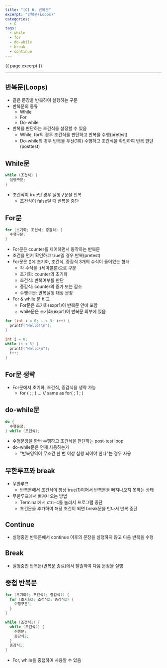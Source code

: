 ```yaml
---
title: "[C] 6. 반복문"
excerpt: "반복문(Loops)"
categories:
  - C
tags:
  - while
  - for
  - do-while
  - break
  - continue
---
```

{{ page.excerpt }}
* * *

## 반복문(Loops)
- 같은 문장을 반복하여 실행하는 구문
- 반복문의 종류
  - While
  - For
  - Do-while
- 반복을 판단하는 조건식을 설정할 수 있음
  - While, for의 경우 조건식을 판단하고 반복을 수행(pretest)
  - Do-while의 경우 반복을 우선(1회) 수행하고 조건식을 확인하여 반복 판단(posttest)

## While문
```c
while (조건식) {
  실행구문;
}
```
- 조건식이 true인 경우 실행구문을 반복
  - 조건식이 false일 때 반복을 중단

## For문
```c
for (초기화; 조건식; 증감식) {
  수행구문;
}
```
- For문은 counter를 제어하면서 동작하는 반복문
- 조건을 먼저 확인하고 true일 경우 반복(pretest)
- For문은 ()에 초기화, 조건식, 증감식 3개의 수식이 들어있는 형태
  - 각 수식을 ;(세미콜론)으로 구분
  - 초기화: counter의 초기화
  - 조건식: 반복여부를 판단
  - 증감식: counter의 증가 또는 감소
  - 수행구문: 반복실행 대상 문장
- For & while 문 비교
  - For문은 초기화(expr1)이 반복문 안에 포함
  - while문은 초기화(expr1)이 반복문 외부에 있음
```c
for (int i = 0; i < 3; i++) {
  printf("Hello!\n");
}
```
```c
int i = 0;
while (i < 3) {
  printf("Hello\n");
  i++;
}
```

## For문 생략
- For문에서 초기화, 조건식, 증감식을 생략 가능
  - for ( ; ; ) ... // same as for( ; 1 ; )

## do-while문
```c
do {
  수행문장;
} while (조건식);
```
- 수행문장을 한번 수행하고 조건식을 판단하는 post-test loop
- do-while문은 언제 사용하는가
  - "반복영역이 무조건 한 번 이상 실행 되어야 한다"는 경우 사용

## 무한루프와 break
- 무한루프
  - 반복문에서 조건식이 항상 true(1)이어서 반복문을 빠져나오지 못하는 상태
- 무한루프에서 빠져나오는 방법
  - Terminal에서 ctrl+c를 눌러서 프로그램 중단
  - 조건문을 추가하여 해당 조건이 되면 break문을 만나서 반복 중단

## Continue
- 실행중인 반복문에서 continue 이후의 문장을 실행하지 않고 다음 반복을 수행

## Break
- 실행중인 반복문(반복문 종료)에서 탈출하여 다음 문장을 실행

## 중첩 반복문
```c
for (초기화1; 조건식1; 증감식1) {
  for (초기화2; 조건식2; 증감식2) {
    수행구문1;
  }
}
```

```c
while (조건식1) {
  while (조건식2) {
    수행문;
    증감식2;
  }
  증감식1;
}
```
- For, while을 중첩하여 사용할 수 있음
